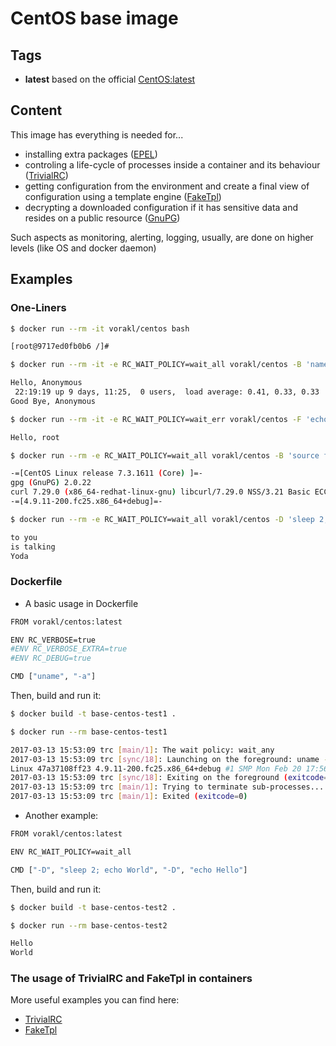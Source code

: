 # CentOS base image

## Tags

* **latest** based on the official [CentOS:latest](https://github.com/CentOS/sig-cloud-instance-images/tree/CentOS-7/docker)

## Content

This image has everything is needed for...

* installing extra packages ([EPEL](https://fedoraproject.org/wiki/EPEL))
* controling a life-cycle of processes inside a container and its behaviour ([TrivialRC](https://github.com/vorakl/TrivialRC))
* getting configuration from the environment and create a final view of configuration using a template engine ([FakeTpl](https://github.com/vorakl/FakeTpl))
* decrypting a downloaded configuration if it has sensitive data and resides on a public resource ([GnuPG](https://www.gnupg.org/))

Such aspects as monitoring, alerting, logging, usually, are done on higher levels (like OS and docker daemon)

## Examples

### One-Liners

```bash
$ docker run --rm -it vorakl/centos bash

[root@9717ed0fb0b6 /]#

```

```bash
$ docker run --rm -it -e RC_WAIT_POLICY=wait_all vorakl/centos -B 'name=Anonymous' -F 'echo "Hello, ${name}"' -F 'uptime' -F 'echo "Good Bye, ${name}"'

Hello, Anonymous
 22:19:19 up 9 days, 11:25,  0 users,  load average: 0.41, 0.33, 0.33
Good Bye, Anonymous

```

```bash
$ docker run --rm -it -e RC_WAIT_POLICY=wait_err vorakl/centos -F 'echo "Hello, $(id -un)"' -F 'false' -F 'echo "You will not see this"'

Hello, root

```

```bash
$ docker run --rm -e RC_WAIT_POLICY=wait_all vorakl/centos -B 'source faketpl' -F 'faketpl <<< "-=[\$(cat /etc/centos-release)]=-"' -F 'gpg --version | grep ^gpg' -F 'curl --version | grep ^curl' -F 'faketpl <<< "-=[\$(uname -r)]=-"'

-=[CentOS Linux release 7.3.1611 (Core) ]=-
gpg (GnuPG) 2.0.22
curl 7.29.0 (x86_64-redhat-linux-gnu) libcurl/7.29.0 NSS/3.21 Basic ECC zlib/1.2.7 libidn/1.28 libssh2/1.4.3
-=[4.9.11-200.fc25.x86_64+debug]=-

```

```bash
$ docker run --rm -e RC_WAIT_POLICY=wait_all vorakl/centos -D 'sleep 2; echo "Yoda"' -D 'sleep 1; echo "is talking"'  -D 'echo "to you"'

to you
is talking
Yoda

```

### Dockerfile

* A basic usage in Dockerfile

```bash
FROM vorakl/centos:latest

ENV RC_VERBOSE=true
#ENV RC_VERBOSE_EXTRA=true
#ENV RC_DEBUG=true

CMD ["uname", "-a"]

```

Then, build and run it:

```bash
$ docker build -t base-centos-test1 .

$ docker run --rm base-centos-test1

2017-03-13 15:53:09 trc [main/1]: The wait policy: wait_any
2017-03-13 15:53:09 trc [sync/18]: Launching on the foreground: uname -a
Linux 47a37108ff23 4.9.11-200.fc25.x86_64+debug #1 SMP Mon Feb 20 17:56:54 UTC 2017 x86_64 x86_64 x86_64 GNU/Linux
2017-03-13 15:53:09 trc [sync/18]: Exiting on the foreground (exitcode=0): uname -a
2017-03-13 15:53:09 trc [main/1]: Trying to terminate sub-processes...
2017-03-13 15:53:09 trc [main/1]: Exited (exitcode=0)

```

* Another example:

```bash
FROM vorakl/centos:latest

ENV RC_WAIT_POLICY=wait_all

CMD ["-D", "sleep 2; echo World", "-D", "echo Hello"]

```

Then, build and run it:

```bash
$ docker build -t base-centos-test2 .

$ docker run --rm base-centos-test2

Hello
World

```

### The usage of TrivialRC and FakeTpl in containers

More useful examples you can find here:

* [TrivialRC](https://github.com/vorakl/TrivialRC/tree/master/examples)
* [FakeTpl](https://github.com/vorakl/FakeTpl/tree/master/examples)

